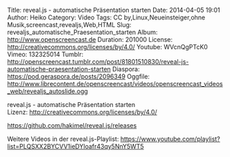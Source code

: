 Title: reveal.js - automatische Präsentation starten
Date: 2014-04-05 19:01
Author: Heiko
Category: Video
Tags: CC by,Linux,Neueinsteiger,ohne Musik,screencast,revealjs,Web,HTML
Slug: revealjs_automatische_Praesentation_starten
Album: http://www.openscreencast.de
Duration: 201000
License: http://creativecommons.org/licenses/by/4.0/
Youtube: WVcnQgPTcK0
Vimeo: 132325014
Tumblr: http://openscreencast.tumblr.com/post/81801510830/reveal-js-automatische-praesentation-starten
Diaspora: https://pod.geraspora.de/posts/2096349
Oggfile: http://www.librecontent.de/openscreencast/videos/openscreencast_videos_web/revealjs_autoslide.ogg

reveal.js - automatische Präsentation starten  
Lizenz: <http://creativecommons.org/licenses/by/4.0/>  
  
<https://github.com/hakimel/reveal.js/releases>  
  
Weitere Videos in der reveal.js-Playlist:
<https://www.youtube.com/playlist?list=PLQSXX2BYCVV1ieDYloafr43qy5NnY5WT5>  
  

